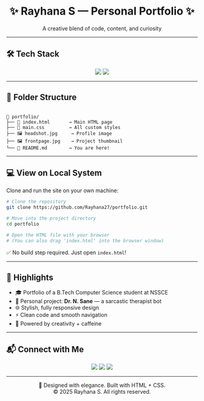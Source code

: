 
<h1 align="center">✨ Rayhana S — Personal Portfolio ✨</h1>

<p align="center">
  A creative blend of code, content, and curiosity 
</p>

---

## 🛠 Tech Stack

<div align="center">
  <img src="https://img.shields.io/badge/HTML5-E34F26?style=for-the-badge&logo=html5&logoColor=white"/>
  <img src="https://img.shields.io/badge/CSS3-1572B6?style=for-the-badge&logo=css3&logoColor=white"/>
<!--   <img src="https://img.shields.io/badge/Google%20Fonts-4285F4?style=for-the-badge&logo=googlefonts&logoColor=white"/>
  <img src="https://img.shields.io/badge/Font%20Awesome-528DD7?style=for-the-badge&logo=fontawesome&logoColor=white"/> -->
</div>

---

## 📁 Folder Structure

```

📂 portfolio/
├── 📄 index.html       → Main HTML page
├── 🎨 main.css         → All custom styles
├── 🖼 headshot.jpg     → Profile image
├── 🖼 frontpage.jpg    → Project thumbnail
└── 📘 README.md        → You are here!

````

---

## 💻 View on Local System

Clone and run the site on your own machine:

```bash
# Clone the repository
git clone https://github.com/Rayhana27/portfolio.git

# Move into the project directory
cd portfolio

# Open the HTML file with your browser
# (You can also drag 'index.html' into the browser window)
````

✅ No build step required. Just open `index.html`!

---

## 🎯 Highlights

* 🎓 Portfolio of a B.Tech Computer Science student at NSSCE
* 🧠 Personal project: **Dr. N. Sane** — a sarcastic therapist bot
* 🌐 Stylish, fully responsive design
* ⚡ Clean code and smooth navigation
* 🌸 Powered by creativity + caffeine

---

## 📬 Connect with Me

<p align="center">
  <a href="https://www.linkedin.com/in/rayhana-s-45b90926b/"><img src="https://img.shields.io/badge/LinkedIn-0A66C2?style=for-the-badge&logo=linkedin&logoColor=white"/></a>
  <a href="https://github.com/Rayhana27"><img src="https://img.shields.io/badge/GitHub-100000?style=for-the-badge&logo=github&logoColor=white"/></a>
  <a href="https://www.hackerrank.com/profile/rayhanarinu"><img src="https://img.shields.io/badge/HackerRank-2EC866?style=for-the-badge&logo=hackerrank&logoColor=white"/></a>
</p>

---

<p align="center">
  🧵 Designed with elegance. Built with HTML + CSS.<br>
  © 2025 Rayhana S. All rights reserved.
</p>



